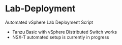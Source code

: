 # Lab-Deployment
Automated vSphere Lab Deployment Script

- Tanzu Basic with vSphere Distributed Switch works
- NSX-T automated setup is currently in progress
